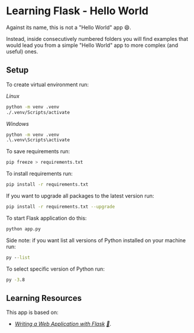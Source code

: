 # Learning Flask - Hello World

Against its name, this is not a "Hello World" app :smile:.

Instead, inside consecutively numbered folders you will find examples that would lead you from a simple "Hello World" app to more complex (and useful) ones.

## Setup

To create virtual environment run:

_Linux_

```bash
python -m venv .venv
./.venv/Scripts/activate
```

_Windows_

```cmd
python -m venv .venv
.\.venv\Scripts\activate
```

To save requirements run:

```bash
pip freeze > requirements.txt
```

To install requirements run:

```bash
pip install -r requirements.txt
```

If you want to upgrade all packages to the latest version run:

```bash
pip install -r requirements.txt --upgrade
```

To start Flask application do this:

```bash
python app.py
```

Side note: if you want list all versions of Python installed on your machine run:

```cmd
py --list
```

To select specific version of Python run:

```cmd
py -3.8
```

## Learning Resources

This app is based on:

- _[Writing a Web Application with Flask](https://learning.oreilly.com/videos/writing-a-web/10000MNHV2021147/) [:file_folder:](https://github.com/writeson/manning_twitch_presentation)_.
